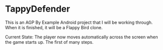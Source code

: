 # TappyDefender

This is an AGP By Example Android project that I will be working through.
<br/>When it is finished, it will be a Flappy Bird clone.

Current State:
The player now moves automatically across the screen when the game starts up. The first of many steps.
